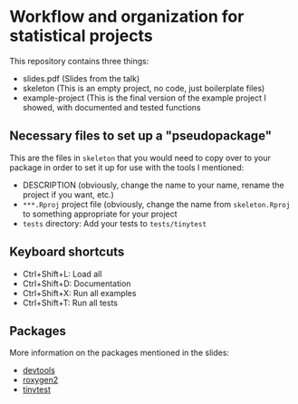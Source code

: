 # Workflow and organization for statistical projects

This repository contains three things:
* slides.pdf (Slides from the talk)
* skeleton (This is an empty project, no code, just boilerplate files)
* example-project (This is the final version of the example project I showed, with documented and tested functions

## Necessary files to set up a "pseudopackage"

This are the files in `skeleton` that you would need to copy over to your package in order to set it up for use with the tools I mentioned:

* DESCRIPTION (obviously, change the name to your name, rename the project if you want, etc.)
* `***.Rproj` project file (obviously, change the name from `skeleton.Rproj` to something appropriate for your project
* `tests` directory: Add your tests to `tests/tinytest`

## Keyboard shortcuts

* Ctrl+Shift+L: Load all
* Ctrl+Shift+D: Documentation
* Ctrl+Shift+X: Run all examples
* Ctrl+Shift+T: Run all tests

## Packages

More information on the packages mentioned in the slides:

* [devtools](https://devtools.r-lib.org/)
* [roxygen2](https://roxygen2.r-lib.org/)
* [tinytest](https://cran.r-project.org/web/packages/tinytest/vignettes/using_tinytest.pdf)
